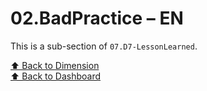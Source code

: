 # 02.BadPractice – EN

This is a sub-section of `07.D7-LessonLearned`.

[⬆ Back to Dimension](../index.md)  
[⬆ Back to Dashboard](../../index.md)
